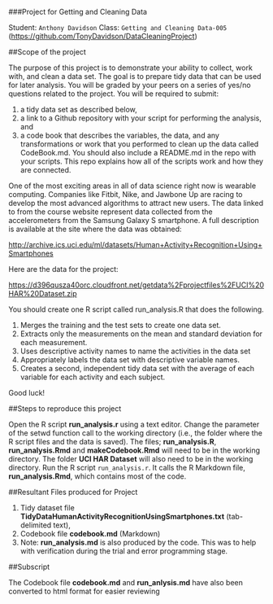 ###Project for Getting and Cleaning Data

Student:	`Anthony Davidson`    Class:   `Getting and Cleaning Data-005`
(https://github.com/TonyDavidson/DataCleaningProject)

##Scope of the project

The purpose of this project is to demonstrate your ability to collect, work with, and clean a data set. The goal is to prepare tidy data that can be used for later analysis. You will be graded by your peers on a series of yes/no questions related to the project. You will be required to submit: 
1) a tidy data set as described below, 
2) a link to a Github repository with your script for performing the analysis, and 
3) a code book that describes the variables, the data, and any transformations or work that you performed to clean up the data called CodeBook.md. You should also include a README.md in the repo with your scripts. This repo explains how all of the scripts work and how they are connected.  

One of the most exciting areas in all of data science right now is wearable computing. Companies like Fitbit, Nike, and Jawbone Up are racing to develop the most advanced algorithms to attract new users. The data linked to from the course website represent data collected from the accelerometers from the Samsung Galaxy S smartphone. A full description is available at the site where the data was obtained:

http://archive.ics.uci.edu/ml/datasets/Human+Activity+Recognition+Using+Smartphones

Here are the data for the project:

https://d396qusza40orc.cloudfront.net/getdata%2Fprojectfiles%2FUCI%20HAR%20Dataset.zip

You should create one R script called run_analysis.R that does the following. 

1.  Merges the training and the test sets to create one data set.
2.  Extracts only the measurements on the mean and standard deviation for each measurement. 
3.  Uses descriptive activity names to name the activities in the data set
4.  Appropriately labels the data set with descriptive variable names.
5.  Creates a second, independent tidy data set with the average of each variable for each activity and each subject. 

Good luck!

##Steps to reproduce this project

Open the R script **run_analysis.r** using a text editor.
Change the parameter of the setwd function call to the working directory (i.e., the folder where the R script files and the data is saved).
The files; **run_analysis.R**, **run_analysis.Rmd** and **makeCodebook.Rmd** will need to be in the working directory.
The folder **UCI HAR Dataset** will also need to be in the working directory.
Run the R script `run_analysis.r`. It calls the R Markdown file, **run_analysis.Rmd**, which contains most of the code.


##Resultant Files produced for Project

1. Tidy dataset file **TidyDataHumanActivityRecognitionUsingSmartphones.txt** (tab-delimited text),
2. Codebook file **codebook.md** (Markdown)
3. Note: **run_analysis.md** is also produced by the code. This was to help with verification during the trial and error programming stage.
    

##Subscript

The Codebook file **codebook.md** and **run_anlysis.md** have also been converted to html format for easier reviewing
    

